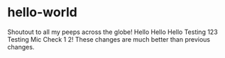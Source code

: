 # hello-world
Shoutout to all my peeps across the globe!
Hello Hello Hello
Testing 123 Testing Mic Check 1 2!
These changes are much better than previous changes.
